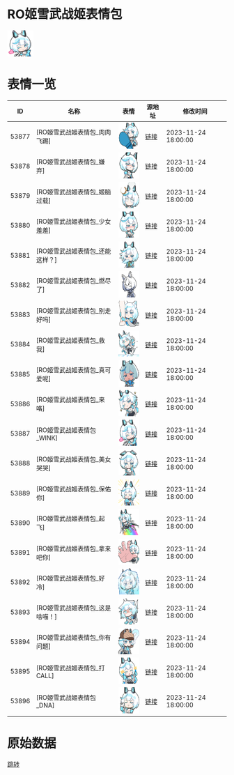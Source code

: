 # RO姬雪武战姬表情包

<img src="./cover.png" height="60" alt="cover" />

# 表情一览

|ID|名称|表情|源地址|修改时间|
|----|----|----|----|----|
|53877|[RO姬雪武战姬表情包_肉肉飞踢]|<img src="./pic/053877_%5BRO姬雪武战姬表情包_肉肉飞踢%5D.png" height="60" alt="肉肉飞踢"/>|[链接](https://i0.hdslb.com/bfs/garb/091aaf868df68800d01a4720effebabe81f6a810.png)|2023-11-24 18:00:00|
|53878|[RO姬雪武战姬表情包_嫌弃]|<img src="./pic/053878_%5BRO姬雪武战姬表情包_嫌弃%5D.png" height="60" alt="嫌弃"/>|[链接](https://i0.hdslb.com/bfs/garb/a5badc3748b0179d48039e7fdc8228d40e605963.png)|2023-11-24 18:00:00|
|53879|[RO姬雪武战姬表情包_姬脑过载]|<img src="./pic/053879_%5BRO姬雪武战姬表情包_姬脑过载%5D.png" height="60" alt="姬脑过载"/>|[链接](https://i0.hdslb.com/bfs/garb/8d5cec5fa5e999e4d1a710157d922a0ed60c2880.png)|2023-11-24 18:00:00|
|53880|[RO姬雪武战姬表情包_少女羞羞]|<img src="./pic/053880_%5BRO姬雪武战姬表情包_少女羞羞%5D.png" height="60" alt="少女羞羞"/>|[链接](https://i0.hdslb.com/bfs/garb/574c844b3f9d823858bc0911355c09adf678c846.png)|2023-11-24 18:00:00|
|53881|[RO姬雪武战姬表情包_还能这样？]|<img src="./pic/053881_%5BRO姬雪武战姬表情包_还能这样？%5D.png" height="60" alt="还能这样？"/>|[链接](https://i0.hdslb.com/bfs/garb/3ae1c291724388e8d0c345b01d684069a3c891d6.png)|2023-11-24 18:00:00|
|53882|[RO姬雪武战姬表情包_燃尽了]|<img src="./pic/053882_%5BRO姬雪武战姬表情包_燃尽了%5D.png" height="60" alt="燃尽了"/>|[链接](https://i0.hdslb.com/bfs/garb/9c72321e625730692aa8e64c680bce96c6e945ac.png)|2023-11-24 18:00:00|
|53883|[RO姬雪武战姬表情包_别走好吗]|<img src="./pic/053883_%5BRO姬雪武战姬表情包_别走好吗%5D.png" height="60" alt="别走好吗"/>|[链接](https://i0.hdslb.com/bfs/garb/fd3e3acdaf1568e13243171c6e8717ada5ca8986.png)|2023-11-24 18:00:00|
|53884|[RO姬雪武战姬表情包_救我]|<img src="./pic/053884_%5BRO姬雪武战姬表情包_救我%5D.png" height="60" alt="救我"/>|[链接](https://i0.hdslb.com/bfs/garb/2237707b43f4510ce2e5da995d457ed5a0777da5.png)|2023-11-24 18:00:00|
|53885|[RO姬雪武战姬表情包_真可爱呢]|<img src="./pic/053885_%5BRO姬雪武战姬表情包_真可爱呢%5D.png" height="60" alt="真可爱呢"/>|[链接](https://i0.hdslb.com/bfs/garb/a14d3c460d2a93c16dc28b1349cbc28c55bd6194.png)|2023-11-24 18:00:00|
|53886|[RO姬雪武战姬表情包_来咯]|<img src="./pic/053886_%5BRO姬雪武战姬表情包_来咯%5D.png" height="60" alt="来咯"/>|[链接](https://i0.hdslb.com/bfs/garb/0041b848808edefa1a9a59e89b69c466f22264f7.png)|2023-11-24 18:00:00|
|53887|[RO姬雪武战姬表情包_WINK]|<img src="./pic/053887_%5BRO姬雪武战姬表情包_WINK%5D.png" height="60" alt="WINK"/>|[链接](https://i0.hdslb.com/bfs/garb/f5196d4fbce1281739319b94d507a07b014ce27c.png)|2023-11-24 18:00:00|
|53888|[RO姬雪武战姬表情包_美女哭哭]|<img src="./pic/053888_%5BRO姬雪武战姬表情包_美女哭哭%5D.png" height="60" alt="美女哭哭"/>|[链接](https://i0.hdslb.com/bfs/garb/50173d74618bb8353c753d1e0bc8a7e993efb719.png)|2023-11-24 18:00:00|
|53889|[RO姬雪武战姬表情包_保佑你]|<img src="./pic/053889_%5BRO姬雪武战姬表情包_保佑你%5D.png" height="60" alt="保佑你"/>|[链接](https://i0.hdslb.com/bfs/garb/aa6a0659d71f20d7965d1cbc349e4ed9d28e0763.png)|2023-11-24 18:00:00|
|53890|[RO姬雪武战姬表情包_起飞]|<img src="./pic/053890_%5BRO姬雪武战姬表情包_起飞%5D.png" height="60" alt="起飞"/>|[链接](https://i0.hdslb.com/bfs/garb/6282576489f84f772f806bd3a07cb890322bb4c6.png)|2023-11-24 18:00:00|
|53891|[RO姬雪武战姬表情包_拿来吧你]|<img src="./pic/053891_%5BRO姬雪武战姬表情包_拿来吧你%5D.png" height="60" alt="拿来吧你"/>|[链接](https://i0.hdslb.com/bfs/garb/c36117655bc1bf356333deb5ab5f215dd73f2e9c.png)|2023-11-24 18:00:00|
|53892|[RO姬雪武战姬表情包_好冷]|<img src="./pic/053892_%5BRO姬雪武战姬表情包_好冷%5D.png" height="60" alt="好冷"/>|[链接](https://i0.hdslb.com/bfs/garb/4688b958f4d922609b66a906cd62e023ebf2e74d.png)|2023-11-24 18:00:00|
|53893|[RO姬雪武战姬表情包_这是啥喵！]|<img src="./pic/053893_%5BRO姬雪武战姬表情包_这是啥喵！%5D.png" height="60" alt="这是啥喵！"/>|[链接](https://i0.hdslb.com/bfs/garb/879e40fae649a378206fe9b7eec8c4b6fcbbcff6.png)|2023-11-24 18:00:00|
|53894|[RO姬雪武战姬表情包_你有问题]|<img src="./pic/053894_%5BRO姬雪武战姬表情包_你有问题%5D.png" height="60" alt="你有问题"/>|[链接](https://i0.hdslb.com/bfs/garb/3c7a69641c8d6768ddfaf11c3b3f9a89ac9234ac.png)|2023-11-24 18:00:00|
|53895|[RO姬雪武战姬表情包_打CALL]|<img src="./pic/053895_%5BRO姬雪武战姬表情包_打CALL%5D.png" height="60" alt="打CALL"/>|[链接](https://i0.hdslb.com/bfs/garb/51e2722b29070d50bb08393c5cd5ccfa62e469ee.png)|2023-11-24 18:00:00|
|53896|[RO姬雪武战姬表情包_DNA]|<img src="./pic/053896_%5BRO姬雪武战姬表情包_DNA%5D.png" height="60" alt="DNA"/>|[链接](https://i0.hdslb.com/bfs/garb/84b250b223b4a76d30b076a359945f632203d4c5.png)|2023-11-24 18:00:00|

# 原始数据

[跳转](./raw.json)

